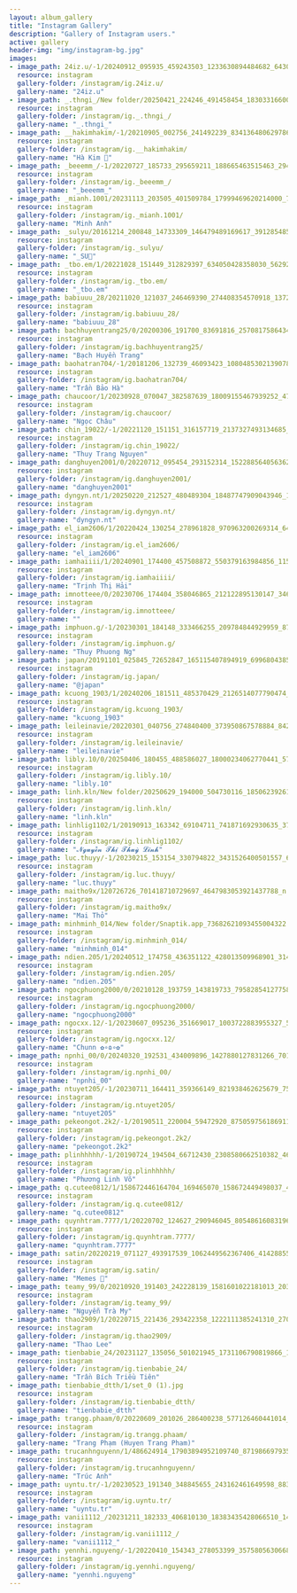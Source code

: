 ```yaml
---
layout: album_gallery
title: "Instagram Gallery"
description: "Gallery of Instagram users."
active: gallery
header-img: "img/instagram-bg.jpg"
images:
- image_path: 24iz.u/-1/20240912_095935_459243503_1233630894484682_643098887340002909_n.jpg
  resource: instagram
  gallery-folder: /instagram/ig.24iz.u/
  gallery-name: "24iz.u"
- image_path: _.thngi_/New folder/20250421_224246_491458454_18303316600233157_7451361293486909742_n.jpg
  resource: instagram
  gallery-folder: /instagram/ig._.thngi_/
  gallery-name: "_.thngi_"
- image_path: __hakimhakim/-1/20210905_002756_241492239_834136480629786_2891625760871982240_n.jpg
  resource: instagram
  gallery-folder: /instagram/ig.__hakimhakim/
  gallery-name: "Hà Kim 🧸"
- image_path: _beeemm_/-1/20220727_185733_295659211_188665463515463_2947209009069416101_n.jpg
  resource: instagram
  gallery-folder: /instagram/ig._beeemm_/
  gallery-name: "_beeemm_"
- image_path: _mianh.1001/20231113_203505_401509784_17999469620214000_7664400165618640583_n.jpg
  resource: instagram
  gallery-folder: /instagram/ig._mianh.1001/
  gallery-name: "Minh Anh"
- image_path: _sulyu/20161214_200848_14733309_146479489169617_3912854857517629440_n.jpg
  resource: instagram
  gallery-folder: /instagram/ig._sulyu/
  gallery-name: "_SU🎀"
- image_path: _tbo.em/1/20221028_151449_312829397_634050428358030_5629274324396254580_n.jpg
  resource: instagram
  gallery-folder: /instagram/ig._tbo.em/
  gallery-name: "_tbo.em"
- image_path: babiuuu_28/20211020_121037_246469390_274408354570918_1372631232024942729_n.jpg
  resource: instagram
  gallery-folder: /instagram/ig.babiuuu_28/
  gallery-name: "babiuuu_28"
- image_path: bachhuyentrang25/0/20200306_191700_83691816_257081758643404_2821182209294011495_n.jpg
  resource: instagram
  gallery-folder: /instagram/ig.bachhuyentrang25/
  gallery-name: "Bạch Huyền Trang"
- image_path: baohatran704/-1/20181206_132739_46093423_1080485302139078_8903431710154292737_n.jpg
  resource: instagram
  gallery-folder: /instagram/ig.baohatran704/
  gallery-name: "Trần Bảo Hà"
- image_path: chaucoor/1/20230928_070047_382587639_18009155467939252_4731554120739510917_n.jpg
  resource: instagram
  gallery-folder: /instagram/ig.chaucoor/
  gallery-name: "Ngọc Châu"
- image_path: chin_19022/-1/20221120_151151_316157719_2137327493134685_3187302902173809504_n.jpg
  resource: instagram
  gallery-folder: /instagram/ig.chin_19022/
  gallery-name: "Thuy Trang Nguyen"
- image_path: danghuyen2001/0/20220712_095454_293152314_152288564056362_6645444816704798282_n.jpg
  resource: instagram
  gallery-folder: /instagram/ig.danghuyen2001/
  gallery-name: "danghuyen2001"
- image_path: dyngyn.nt/1/20250220_212527_480489304_18487747909043946_1699785561089507805_n.jpg
  resource: instagram
  gallery-folder: /instagram/ig.dyngyn.nt/
  gallery-name: "dyngyn.nt"
- image_path: el_iam2606/1/20220424_130254_278961828_970963200269314_6475950310667013060_n.jpg
  resource: instagram
  gallery-folder: /instagram/ig.el_iam2606/
  gallery-name: "el_iam2606"
- image_path: iamhaiiii/1/20240901_174400_457508872_550379163984856_1159785860749409901_n.jpg
  resource: instagram
  gallery-folder: /instagram/ig.iamhaiiii/
  gallery-name: "Trịnh Thị Hải"
- image_path: imnotteee/0/20230706_174404_358046865_212122895130147_3465706036350743692_n.jpg
  resource: instagram
  gallery-folder: /instagram/ig.imnotteee/
  gallery-name: ""
- image_path: imphuon.g/-1/20230301_184148_333466255_209784844929959_870494974932525911_n.jpg
  resource: instagram
  gallery-folder: /instagram/ig.imphuon.g/
  gallery-name: "Thuy Phuong Ng"
- image_path: japan/20191101_025845_72652847_165115407894919_6996804385539759042_n.jpg
  resource: instagram
  gallery-folder: /instagram/ig.japan/
  gallery-name: "@japan"
- image_path: kcuong_1903/1/20240206_181511_485370429_2126514077790474_4699931617037724680_n.jpg
  resource: instagram
  gallery-folder: /instagram/ig.kcuong_1903/
  gallery-name: "kcuong_1903"
- image_path: leileinavie/20220301_040756_274840400_373950867578884_8429540388276359166_n.jpg
  resource: instagram
  gallery-folder: /instagram/ig.leileinavie/
  gallery-name: "leileinavie"
- image_path: libly.10/0/20250406_180455_488586027_18000234062770441_5722253366666128126_n.jpg
  resource: instagram
  gallery-folder: /instagram/ig.libly.10/
  gallery-name: "libly.10"
- image_path: linh.kln/New folder/20250629_194000_504730116_18506239261008644_6504050147540140828_n.jpg
  resource: instagram
  gallery-folder: /instagram/ig.linh.kln/
  gallery-name: "linh.kln"
- image_path: linhlig1102/1/20190913_163342_69104711_741871692930635_3799131313269528585_n.jpg
  resource: instagram
  gallery-folder: /instagram/ig.linhlig1102/
  gallery-name: "𝓝𝓰𝓾𝔂𝓮̂̃𝓷 𝓣𝓱𝓲̣ 𝓣𝓱𝓾𝔂̀ 𝓛𝓲𝓷𝓱"
- image_path: luc.thuyy/-1/20230215_153154_330794822_3431526400501557_6258329910538261556_n.jpg
  resource: instagram
  gallery-folder: /instagram/ig.luc.thuyy/
  gallery-name: "luc.thuyy"
- image_path: maitho9x/120726726_701418710729697_4647983053921437788_n.jpg
  resource: instagram
  gallery-folder: /instagram/ig.maitho9x/
  gallery-name: "Mai Thỏ"
- image_path: minhminh_014/New folder/Snaptik.app_73682621093455004322.jpg
  resource: instagram
  gallery-folder: /instagram/ig.minhminh_014/
  gallery-name: "minhminh_014"
- image_path: ndien.205/1/20240512_174758_436351122_428013509968901_314200927198893975_n.jpg
  resource: instagram
  gallery-folder: /instagram/ig.ndien.205/
  gallery-name: "ndien.205"
- image_path: ngocphuong2000/0/20210128_193759_143819733_795828541277583_366600557517428699_n.jpg
  resource: instagram
  gallery-folder: /instagram/ig.ngocphuong2000/
  gallery-name: "ngocphuong2000"
- image_path: ngocxx.12/-1/20230607_095236_351669017_1003722883955327_5763973491815017961_n.jpg
  resource: instagram
  gallery-folder: /instagram/ig.ngocxx.12/
  gallery-name: "Chunn ✿∘ɷ∘✿"
- image_path: npnhi_00/0/20240320_192531_434009896_1427880127831266_7010472295001184862_n.jpg
  resource: instagram
  gallery-folder: /instagram/ig.npnhi_00/
  gallery-name: "npnhi_00"
- image_path: ntuyet205/-1/20230711_164411_359366149_821938462625679_7595106474185822122_n.jpg
  resource: instagram
  gallery-folder: /instagram/ig.ntuyet205/
  gallery-name: "ntuyet205"
- image_path: pekeongot.2k2/-1/20190511_220004_59472920_875059756186911_6947914656426542006_n.jpg
  resource: instagram
  gallery-folder: /instagram/ig.pekeongot.2k2/
  gallery-name: "pekeongot.2k2"
- image_path: plinhhhhh/-1/20190724_194504_66712430_2308580662510382_469962428154578004_n.jpg
  resource: instagram
  gallery-folder: /instagram/ig.plinhhhhh/
  gallery-name: "Phương Linh Võ"
- image_path: q.cutee0812/1/158672446164704_169465070_158672449498037_4593768615840575763_n.jpg
  resource: instagram
  gallery-folder: /instagram/ig.q.cutee0812/
  gallery-name: "q.cutee0812"
- image_path: quynhtram.7777/1/20220702_124627_290946045_805486160831961_2174222533257956648_n.jpg
  resource: instagram
  gallery-folder: /instagram/ig.quynhtram.7777/
  gallery-name: "quynhtram.7777"
- image_path: satin/20220219_071127_493917539_1062449562367406_4142885502339981860_n.jpg
  resource: instagram
  gallery-folder: /instagram/ig.satin/
  gallery-name: "Memes 👺"
- image_path: teamy_99/0/20210920_191403_242228139_1581601022181013_2038206486455308856_n.jpg
  resource: instagram
  gallery-folder: /instagram/ig.teamy_99/
  gallery-name: "Nguyễn Trà My"
- image_path: thao2909/1/20220715_221436_293422358_1222111385241310_2700192611193198812_n.jpg
  resource: instagram
  gallery-folder: /instagram/ig.thao2909/
  gallery-name: "Thao Lee"
- image_path: tienbabie_24/20231127_135056_501021945_1731106790819866_1590024400869855525_n.jpg
  resource: instagram
  gallery-folder: /instagram/ig.tienbabie_24/
  gallery-name: "Trần Bích Triều Tiên"
- image_path: tienbabie_dtth/1/set_0 (1).jpg
  resource: instagram
  gallery-folder: /instagram/ig.tienbabie_dtth/
  gallery-name: "tienbabie_dtth"
- image_path: trangg.phaam/0/20220609_201026_286400238_577126460441014_2008822719025806882_n.jpg
  resource: instagram
  gallery-folder: /instagram/ig.trangg.phaam/
  gallery-name: "Trang Phạm (Huyen Trang Pham)"
- image_path: trucanhnguyenn/1/486624914_17903894952109740_8719866979350289535_n.jpg
  resource: instagram
  gallery-folder: /instagram/ig.trucanhnguyenn/
  gallery-name: "Trúc Anh"
- image_path: uyntu.tr/-1/20230523_191340_348845655_243162461649598_8833001784888118270_n.jpg
  resource: instagram
  gallery-folder: /instagram/ig.uyntu.tr/
  gallery-name: "uyntu.tr"
- image_path: vanii1112_/20231211_182333_406810130_18383435428066510_1463537779953314795_n.jpg
  resource: instagram
  gallery-folder: /instagram/ig.vanii1112_/
  gallery-name: "vanii1112_"
- image_path: yennhi.nguyeng/-1/20220410_154343_278053399_357580563066843_1359707325887893549_n.jpg
  resource: instagram
  gallery-folder: /instagram/ig.yennhi.nguyeng/
  gallery-name: "yennhi.nguyeng"
---
```

